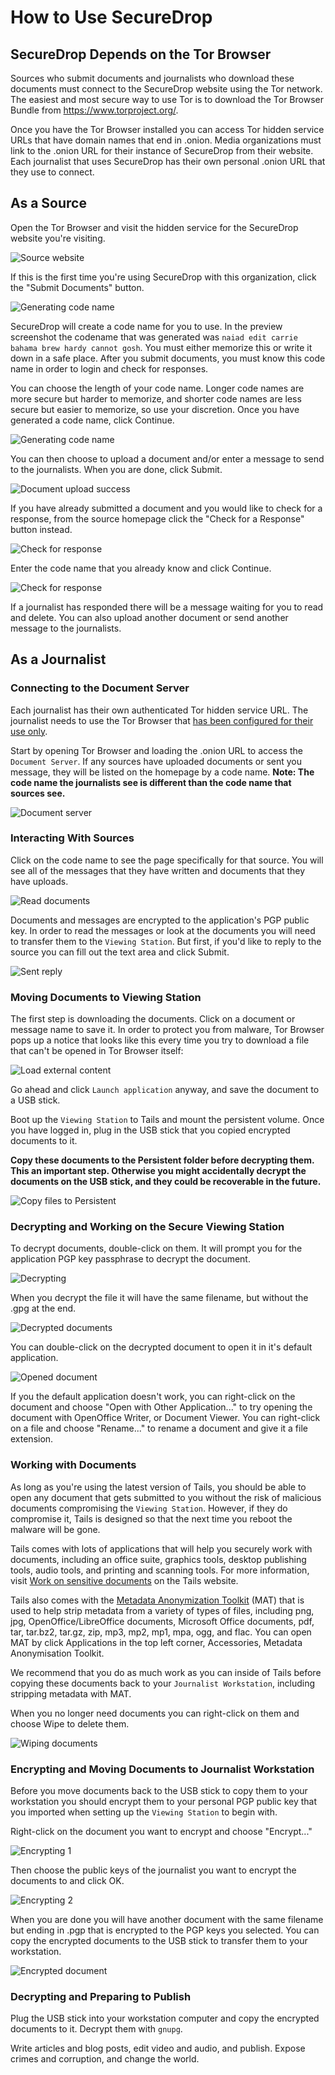 # How to Use SecureDrop

## SecureDrop Depends on the Tor Browser

Sources who submit documents and journalists who download these documents must connect to the SecureDrop website using the Tor network. The easiest and most secure way to use Tor is to download the Tor Browser Bundle from https://www.torproject.org/.

Once you have the Tor Browser installed you can access Tor hidden service URLs that have domain names that end in .onion. Media organizations must link to the .onion URL for their instance of SecureDrop from their website. Each journalist that uses SecureDrop has their own personal .onion URL that they use to connect.

## As a Source

Open the Tor Browser and visit the hidden service for the SecureDrop website you're visiting.

![Source website](https://raw.github.com/freedomofpress/securedrop/master/docs/images/manual/source1.png)

If this is the first time you're using SecureDrop with this organization, click the "Submit Documents" button.

![Generating code name](https://raw.github.com/freedomofpress/securedrop/master/docs/images/manual/source2.png)

SecureDrop will create a code name for you to use. In the preview screenshot the codename that was generated was `naiad edit carrie bahama brew hardy cannot gosh`. You must either memorize this or write it down in a safe place. After you submit documents, you must know this code name in order to login and check for responses.

You can choose the length of your code name. Longer code names are more secure but harder to memorize, and shorter code names are less secure but easier to memorize, so use your discretion. Once you have generated a code name, click Continue.

![Generating code name](https://raw.github.com/freedomofpress/securedrop/master/docs/images/manual/source3.png)

You can then choose to upload a document and/or enter a message to send to the journalists. When you are done, click Submit.

![Document upload success](https://raw.github.com/freedomofpress/securedrop/master/docs/images/manual/source4.png)

If you have already submitted a document and you would like to check for a response, from the source homepage click the "Check for a Response" button instead.

![Check for response](https://raw.github.com/freedomofpress/securedrop/master/docs/images/manual/source5.png)

Enter the code name that you already know and click Continue.

![Check for response](https://raw.github.com/freedomofpress/securedrop/master/docs/images/manual/source6.png)

If a journalist has responded there will be a message waiting for you to read and delete. You can also upload another document or send another message to the journalists.

## As a Journalist

### Connecting to the Document Server

Each journalist has their own authenticated Tor hidden service URL. The journalist needs to use the Tor Browser that [has been configured for their use only](https://github.com/freedomofpress/securedrop/blob/master/docs/install.md#server-installation).

Start by opening Tor Browser and loading the .onion URL to access the `Document Server`. If any sources have uploaded documents or sent you message, they will be listed on the homepage by a code name. **Note: The code name the journalists see is different than the code name that sources see.**

![Document server](https://raw.github.com/freedomofpress/securedrop/master/docs/images/manual/document1.png)

### Interacting With Sources

Click on the code name to see the page specifically for that source. You will see all of the messages that they have written and documents that they have uploads.

![Read documents](https://raw.github.com/freedomofpress/securedrop/master/docs/images/manual/document2.png)

Documents and messages are encrypted to the application's PGP public key. In order to read the messages or look at the documents you will need to transfer them to the `Viewing Station`. But first, if you'd like to reply to the source you can fill out the text area and click Submit.

![Sent reply](https://raw.github.com/freedomofpress/securedrop/master/docs/images/manual/document3.png)

### Moving Documents to Viewing Station

The first step is downloading the documents. Click on a document or message name to save it. In order to protect you from malware, Tor Browser pops up a notice that looks like this every time you try to download a file that can't be opened in Tor Browser itself:

![Load external content](https://raw.github.com/freedomofpress/securedrop/master/docs/images/manual/document4.png)

Go ahead and click `Launch application` anyway, and save the document to a USB stick.

Boot up the `Viewing Station` to Tails and mount the persistent volume. Once you have logged in, plug in the USB stick that you copied encrypted documents to it.

**Copy these documents to the Persistent folder before decrypting them. This an important step. Otherwise you might accidentally decrypt the documents on the USB stick, and they could be recoverable in the future.**

![Copy files to Persistent](https://raw.github.com/freedomofpress/securedrop/master/docs/images/manual/viewing1.jpg)

### Decrypting and Working on the Secure Viewing Station

To decrypt documents, double-click on them. It will prompt you for the application PGP key passphrase to decrypt the document.

![Decrypting](https://raw.github.com/freedomofpress/securedrop/master/docs/images/manual/viewing2.jpg)

When you decrypt the file it will have the same filename, but without the .gpg at the end.

![Decrypted documents](https://raw.github.com/freedomofpress/securedrop/master/docs/images/manual/viewing3.jpg)

You can double-click on the decrypted document to open it in it's default application.

![Opened document](https://raw.github.com/freedomofpress/securedrop/master/docs/images/manual/viewing4.jpg)

If you the default application doesn't work, you can right-click on the document and choose "Open with Other Application..." to try opening the document with OpenOffice Writer, or Document Viewer. You can right-click on a file and choose "Rename..." to rename a document and give it a file extension.

### Working with Documents

As long as you're using the latest version of Tails, you should be able to open any document that gets submitted to you without the risk of malicious documents compromising the `Viewing Station`. However, if they do compromise it, Tails is designed so that the next time you reboot the malware will be gone.

Tails comes with lots of applications that will help you securely work with documents, including an office suite, graphics tools, desktop publishing tools, audio tools, and printing and scanning tools. For more information, visit [Work on sensitive documents](https://tails.boum.org/doc/sensitive_documents/index.en.html) on the Tails website.

Tails also comes with the [Metadata Anonymization Toolkit](https://mat.boum.org/) (MAT) that is used to help strip metadata from a variety of types of files, including png, jpg, OpenOffice/LibreOffice documents, Microsoft Office documents, pdf, tar, tar.bz2, tar.gz, zip, mp3, mp2, mp1, mpa, ogg, and flac. You can open MAT by click Applications in the top left corner, Accessories, Metadata Anonymisation Toolkit.

We recommend that you do as much work as you can inside of Tails before copying these documents back to your `Journalist Workstation`, including stripping metadata with MAT.

When you no longer need documents you can right-click on them and choose Wipe to delete them.

![Wiping documents](https://raw.github.com/freedomofpress/securedrop/master/docs/images/manual/viewing5.jpg)

### Encrypting and Moving Documents to Journalist Workstation

Before you move documents back to the USB stick to copy them to your workstation you should encrypt them to your personal PGP public key that you imported when setting up the `Viewing Station` to begin with.

Right-click on the document you want to encrypt and choose "Encrypt..."

![Encrypting 1](https://raw.github.com/freedomofpress/securedrop/master/docs/images/manual/viewing6.jpg)

Then choose the public keys of the journalist you want to encrypt the documents to and click OK.

![Encrypting 2](https://raw.github.com/freedomofpress/securedrop/master/docs/images/manual/viewing7.jpg)

When you are done you will have another document with the same filename but ending in .pgp that is encrypted to the PGP keys you selected. You can copy the encrypted documents to the USB stick to transfer them to your workstation.

![Encrypted document](https://raw.github.com/freedomofpress/securedrop/master/docs/images/manual/viewing8.jpg)

### Decrypting and Preparing to Publish

Plug the USB stick into your workstation computer and copy the encrypted documents to it. Decrypt them with `gnupg`.

Write articles and blog posts, edit video and audio, and publish. Expose crimes and corruption, and change the world.
